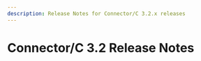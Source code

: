 ```yaml
---
description: Release Notes for Connector/C 3.2.x releases
---
```


# Connector/C 3.2 Release Notes

